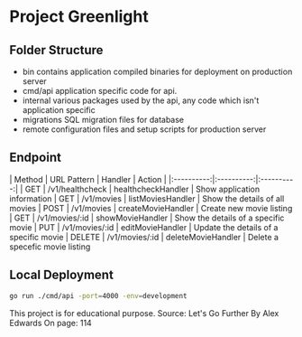 # Project Greenlight

## Folder Structure

- bin
contains application compiled binaries for deployment on production server 
- cmd/api 
application specific code for api. 
- internal
various packages used by the api, any code which isn't application specific
- migrations 
SQL migration files for database
- remote
configuration files and setup scripts for production server

## Endpoint

| Method | URL Pattern | Handler | Action |
|:----------:|:----------:|:----------:|
| GET | /v1/healthcheck | healthcheckHandler | Show application information 
| GET | /v1/movies | listMoviesHandler | Show the details of all movies
| POST | /v1/movies | createMovieHandler | Create new movie listing
| GET | /v1/movies/:id | showMovieHandler | Show the details of a specific movie
| PUT | /v1/movies/:id | editMovieHandler | Update the details of a specific movie
| DELETE | /v1/movies/:id | deleteMovieHandler | Delete a specefic movie listing



## Local Deployment
```bash
go run ./cmd/api -port=4000 -env=development
```

This project is for educational purpose.
Source: Let's Go Further By Alex Edwards
On page: 114
